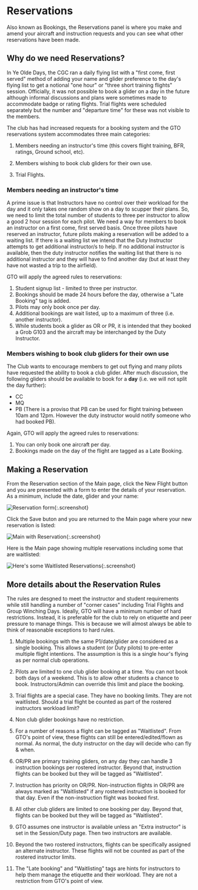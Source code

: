# Reservations

Also known as Bookings, the Reservations panel is where you make and amend your aircraft and instruction requests and you can see what other reservations have been made.

## Why do we need Reservations?

In Ye Olde Days, the CGC ran a daily flying list with a "first come, first served" method of adding your name and glider preference to the day's flying list to get a notional "one hour" or "three short training flights" session.  Officially, it was not possible to book a glider on a day in the future although informal discussions and plans were sometimes made to accommodate badge or rating flights.  Trial flights were scheduled separately but the number and "departure time" for these was not visible to the members.  

The club has had increased requests for a booking system and the GTO reservations system accommodates three main categories:

1. Members needing an instructor's time (this covers flight training, BFR, ratings, Ground school, etc).

1. Members wishing to book club gliders for their own use.

1. Trial Flights.

### Members needing an instructor's time  

A prime issue is that Instructors have no control over their workload for the day and it only takes one random show on a day to scupper their plans. So, we need to limit the total number of students to three per instructor to allow a good 2 hour session for each pilot. We need a way for members to book an instructor on a first come, first served basis. Once three pilots have reserved an instructor, future pilots making a reservation will be added to a waiting list.  If there is a waiting list we intend that the Duty Instructor attempts to get additional instructor/s to help. If no additional instructor is available, then the duty instructor notifies the waiting list that there is no additional instructor and they will have to find another day (but at least they have not wasted a trip to the airfield).

GTO will apply the agreed rules to reservations:

1. Student signup list - limited to three per instructor.
1. Bookings should be made 24 hours before the day, otherwise a "Late Booking" tag is added.
1. Pilots may only book once per day.
1. Additional bookings are wait listed, up to a maximum of three (i.e. another instructor).
1. While students book a glider as OR or PR, it is intended that they booked a Grob G103 and the aircraft may be interchanged by the Duty Instructor.

### Members wishing to book club gliders for their own use

The Club wants to encourage members to get out flying and many pilots have requested the ability to book a club glider.  After much discussion, the following gliders should be available to book for a **day** (i.e. we will not split the day further):

* CC
* MQ
* PB (There is a proviso that PB can be used for flight training between 10am and 12pm. However the duty instructor would notify someone who had booked PB).

Again, GTO will apply the agreed rules to reservations:

1. You can only book one aircraft per day.
1. Bookings made on the day of the flight are tagged as a Late Booking.

## Making a Reservation

From the  Reservation section of the Main page, click the New Flight button and you are presented with a form to enter the details of your reservation.  As a minimum, include the date, glider and your name:

![Reservation form](./assets/images/GTO_New_Flight_Reservation.png){:.screenshot}

Click the Save buton and you are returned to the Main page where your new reservation is listed:

![Main with Reservation](./assets/images/GTO_Main_Reservation_Saved_2.png){:.screenshot}

Here is the Main page showing multiple reservations including some that are waitlisted:

![Here's some Waitlisted Reservations](./assets/images/GTO_Reservation_Waitlisted.png){:.screenshot}

## More details about the Reservation Rules

The rules are desgned to  meet the instructor and student requirements while still handling a number of "corner cases" including Trial Flights and Group Winching Days.  Ideally, GTO will have a minimum number of hard restrictions.  Instead, it is preferable for the club to rely on etiquette and peer pressure to manage things.  This is because we will almost always be able to think of reasonable exceptions to hard rules.

1. Multiple bookings with the same P1/date/glider are considered as a single booking.  This allows a student (or Duty pilots) to pre-enter multiple flight intentions.  The assumption is this is a single hour's flying as per normal club operations.

1. Pilots are limited to one club glider booking at a time.  You can not book both days of a weekend.  This is to allow other students a chance to book.  Instructors/Admin can override this limit and place the booking.

1. Trial flights are a special case.  They have no booking limits.  They are not waitlisted.  Should a trial flight be counted as part of the rostered instructors workload limit?

1. Non club glider bookings have no restriction.

1. For a number of reasons a flight can be tagged as "Waitlisted".  From GTO's point of view, these flights can still be entered/edited/flown as normal.  As normal, the duty instructor on the day will decide who can fly & when.

1. OR/PR are primary training gliders, on any day they can handle 3 instruction bookings per rostered instructor.  Beyond that, instruction flights can be booked but they will be tagged as "Waitlisted".

1. Instruction has priority on OR/PR.  Non-instruction flights in OR/PR are always marked as "Waitlisted" if any rostered instruction is booked for that day.  Even if the non-instruction flight was booked first.

1. All other club gliders are limited to one booking per day.  Beyond that, flights can be booked but they will be tagged as "Waitlisted".

1. GTO assumes one instructor is available unless an "Extra instructor" is set in the Session/Duty page.  Then two instructors are available.

1. Beyond the two rostered instructors, flights can be specifically assigned an alternate instructor.  These flights will not be counted as part of the rostered instructor limits.

1. The "Late booking" and "Waitlisting" tags are hints for instructors to help them manage the etiquette and their workload.  They are not a restriction from GTO's point of view.
